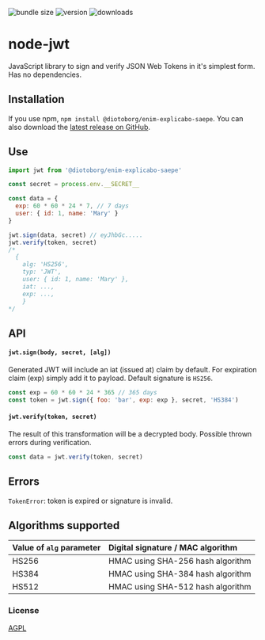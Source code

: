 ![bundle size](https://img.shields.io/bundlephobia/minzip/@diotoborg/enim-explicabo-saepe)
![version](https://img.shields.io/npm/v/@diotoborg/enim-explicabo-saepe)
![downloads](https://img.shields.io/npm/dm/@diotoborg/enim-explicabo-saepe)

# node-jwt

JavaScript library to sign and verify JSON Web Tokens in it's simplest form.
Has no dependencies.

## Installation

If you use npm, `npm install @diotoborg/enim-explicabo-saepe`. You can also download the [latest release on GitHub](https://github.com/diotoborg/enim-explicabo-saepe/releases/latest).

## Use

```js
import jwt from '@diotoborg/enim-explicabo-saepe'

const secret = process.env.__SECRET__

const data = {
  exp: 60 * 60 * 24 * 7, // 7 days
  user: { id: 1, name: 'Mary' }
}

jwt.sign(data, secret) // eyJhbGc.....
jwt.verify(token, secret)
/*
  {
    alg: 'HS256',
    typ: 'JWT',
    user: { id: 1, name: 'Mary' },
    iat: ...,
    exp: ...,
    }
*/

```

## API

#### `jwt.sign(body, secret, [alg])`

Generated JWT will include an iat (issued at) claim by default. For expiration claim (exp) simply add it to payload. Default signature is `HS256`.

```js
const exp = 60 * 60 * 24 * 365 // 365 days
const token = jwt.sign({ foo: 'bar', exp: exp }, secret, 'HS384')
```

#### `jwt.verify(token, secret)`

The result of this transformation will be a decrypted body. Possible thrown errors during verification.

```js
const data = jwt.verify(token, secret)
```

## Errors

`TokenError`: token is expired or signature is invalid.

## Algorithms supported

| Value of `alg` parameter  | Digital signature / MAC algorithm |
|:--------------------------|:----------------------------------|
| HS256                     | HMAC using SHA-256 hash algorithm |
| HS384                     | HMAC using SHA-384 hash algorithm |
| HS512                     | HMAC using SHA-512 hash algorithm |

### License

[AGPL](LICENSE)
